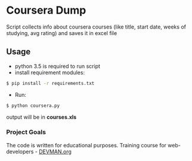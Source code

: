 # Coursera Dump

Script collects info about coursera courses (like title, start date, weeks of studying, avg rating) and saves it in excel file

## Usage
* python 3.5 is required to run script
* install requirement modules:
```bash
$ pip install -r requirements.txt
```
* Run:

```bash
$ python coursera.py
```
output will be in **courses.xls**


### Project Goals

The code is written for educational purposes. Training course for web-developers - [DEVMAN.org](https://devman.org)
